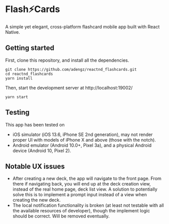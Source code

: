 # Flash⚡Cards
A simple yet elegant, cross-platform flashcard mobile app built with React Native.

## Getting started
First, clone this repository, and install all the dependencies.
```
git clone https://github.com/adengz/reactnd_flashcards.git
cd reactnd_flashcards
yarn install
```

Then, start the development server at http://localhost:19002/
```
yarn start
```

## Testing
This app has been tested on 
* iOS simulator (iOS 13.6, iPhone SE 2nd generation), may not render proper UI with models of iPhone X and above (those with the notch).
* Android emulator (Android 10.0+, Pixel 3a), and a physical Android device (Android 10, Pixel 2).

## Notable UX issues
* After creating a new deck, the app will navigate to the front page. From there if navigating back, you will end up at the deck creation view, instead of the real home page, deck list view. A solution to potentially solve this is to implement a prompt input instead of a view when creating the new deck.
* The local notification functionality is broken (at least not testable with all the available resources of developer), though the implement logic should be correct. Will be removed eventually.
